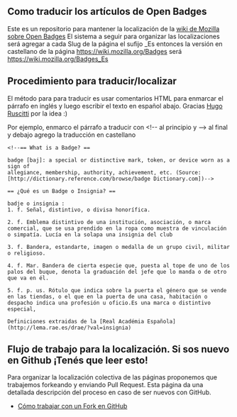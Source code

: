 ## Como traducir los artículos de Open Badges

Este es un repositorio para mantener la localización de la [wiki de Mozilla sobre Open Badges](https://wiki.mozilla.org/Badges)
El sistema a seguir para organizar las localizaciones será agregar a cada Slug de la página el sufijo _Es entonces la versión en castellano de la página https://wiki.mozilla.org/Badges será https://wiki.mozilla.org/Badges_Es

## Procedimiento para traducir/localizar
El método para para traducir es usar  comentarios HTML para enmarcar el párrafo en inglés y luego escribir el texto en español abajo. Gracias [Hugo Ruscitti](https://github.com/hugoruscitti) por la idea :)

Por ejemplo, enmarco el párrafo a traducir con \<!-- al principio y --> al final y debajo agrego la traducción en castellano

	<!--== What is a Badge? ==
	
	badge [baj]: a special or distinctive mark, token, or device worn as a sign of
	allegiance, membership, authority, achievement, etc. (Source: [http://dictionary.reference.com/browse/badge Dictionary.com])-->

	== ¿Qué es un Badge o Insignia? ==

	badje o insignia :
	1. f. Señal, distintivo, o divisa honorífica.

	2. f. Emblema distintivo de una institución, asociación, o marca comercial, que se usa prendido en la ropa como muestra de vinculación o simpatía. Lucía en la solapa una insignia del club

	3. f. Bandera, estandarte, imagen o medalla de un grupo civil, militar o religioso.

	4. f. Mar. Bandera de cierta especie que, puesta al tope de uno de los palos del buque, denota la graduación del jefe que lo manda o de otro que va en él.

	5. f. p. us. Rótulo que indica sobre la puerta el género que se vende en las tiendas, o el que en la puerta de una casa, habitación o despacho indica una profesión u oficio.Es una marca o distintivo especial,

	Definiciones extraidas de la [Real Académia Española](http://lema.rae.es/drae/?val=insignia)

## Flujo de trabajo para la localización. Si sos nuevo en Github ¡Tenés que leer esto!
Para organizar la localización colectiva de las páginas proponemos que trabajemos forkeando y enviando Pull Request. Esta página da una detallada descripción del proceso en caso de ser nuevos con GitHub.

* [Cómo trabajar con un Fork en GitHub](http://devnull.wordpress.com/2012/10/12/como-trabajar-con-un-fork-en-github/)
